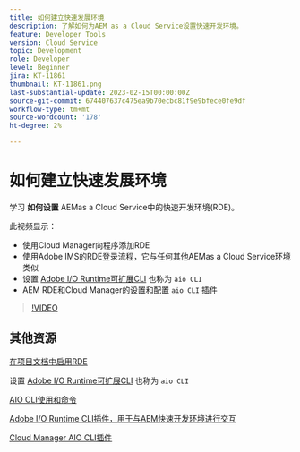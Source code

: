 ```yaml
---
title: 如何建立快速发展环境
description: 了解如何为AEM as a Cloud Service设置快速开发环境。
feature: Developer Tools
version: Cloud Service
topic: Development
role: Developer
level: Beginner
jira: KT-11861
thumbnail: KT-11861.png
last-substantial-update: 2023-02-15T00:00:00Z
source-git-commit: 674407637c475ea9b70ecbc81f9e9bfece0fe9df
workflow-type: tm+mt
source-wordcount: '178'
ht-degree: 2%

---
```



# 如何建立快速发展环境

学习 **如何设置** AEMas a Cloud Service中的快速开发环境(RDE)。

此视频显示：

- 使用Cloud Manager向程序添加RDE
- 使用Adobe IMS的RDE登录流程，它与任何其他AEMas a Cloud Service环境类似
- 设置 [Adobe I/O Runtime可扩展CLI](https://developer.adobe.com/runtime/docs/guides/tools/cli_install/) 也称为 `aio CLI`
- AEM RDE和Cloud Manager的设置和配置 `aio CLI` 插件

>[!VIDEO](https://video.tv.adobe.com/v/3415490/?quality=12&learn=on)

## 其他资源


[在项目文档中启用RDE](https://experienceleague.adobe.com/docs/experience-manager-cloud-service/content/implementing/developing/rapid-development-environments.html#enabling-rde-in-a-program)

设置 [Adobe I/O Runtime可扩展CLI](https://developer.adobe.com/runtime/docs/guides/tools/cli_install/) 也称为 `aio CLI`

[AIO CLI使用和命令](https://github.com/adobe/aio-cli#usage)

[Adobe I/O Runtime CLI插件，用于与AEM快速开发环境进行交互](https://github.com/adobe/aio-cli-plugin-aem-rde#aio-cli-plugin-aem-rde)

[Cloud Manager AIO CLI插件](https://github.com/adobe/aio-cli-plugin-cloudmanager)
